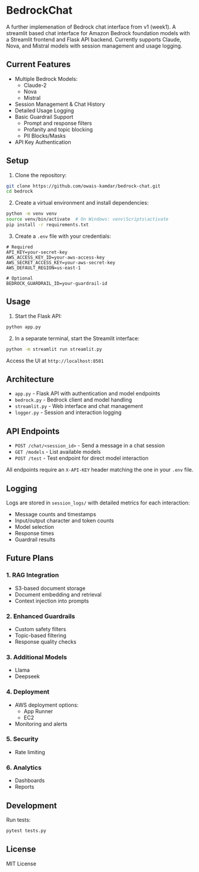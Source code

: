 # BedrockChat
A further implemenation of Bedrock chat interface from v1 (week1).
A streamlit based chat interface for Amazon Bedrock foundation models with a Streamlit frontend and Flask API backend. Currently supports Claude, Nova, and Mistral models with session management and usage logging.

## Current Features

- Multiple Bedrock Models:
  - Claude-2
  - Nova
  - Mistral
- Session Management & Chat History
- Detailed Usage Logging
- Basic Guardrail Support
  - Prompt and response filters
  - Profanity and topic blocking
  - PII Blocks/Masks
- API Key Authentication

## Setup

1. Clone the repository:
```bash
git clone https://github.com/owais-kamdar/bedrock-chat.git
cd bedrock
```

2. Create a virtual environment and install dependencies:
```bash
python -m venv venv
source venv/bin/activate  # On Windows: venv\Scripts\activate
pip install -r requirements.txt
```

3. Create a `.env` file with your credentials:
```
# Required
API_KEY=your-secret-key
AWS_ACCESS_KEY_ID=your-aws-access-key
AWS_SECRET_ACCESS_KEY=your-aws-secret-key
AWS_DEFAULT_REGION=us-east-1

# Optional
BEDROCK_GUARDRAIL_ID=your-guardrail-id
```

## Usage

1. Start the Flask API:
```bash
python app.py
```

2. In a separate terminal, start the Streamlit interface:
```bash
python -m streamlit run streamlit.py
```

Access the UI at `http://localhost:8501`

## Architecture

- `app.py` - Flask API with authentication and model endpoints
- `bedrock.py` - Bedrock client and model handling
- `streamlit.py` - Web interface and chat management
- `logger.py` - Session and interaction logging

## API Endpoints

- `POST /chat/<session_id>` - Send a message in a chat session
- `GET /models` - List available models
- `POST /test` - Test endpoint for direct model interaction

All endpoints require an `X-API-KEY` header matching the one in your `.env` file.

## Logging

Logs are stored in `session_logs/` with detailed metrics for each interaction:
- Message counts and timestamps
- Input/output character and token counts
- Model selection
- Response times
- Guardrail results

## Future Plans

### 1. RAG Integration
- S3-based document storage
- Document embedding and retrieval
- Context injection into prompts

### 2. Enhanced Guardrails
- Custom safety filters
- Topic-based filtering
- Response quality checks

### 3. Additional Models
- Llama
- Deepseek

### 4. Deployment
- AWS deployment options:
  - App Runner
  - EC2
- Monitoring and alerts

### 5. Security
- Rate limiting

### 6. Analytics
- Dashboards
- Reports

## Development

Run tests:
```bash
pytest tests.py
```

## License

MIT License
